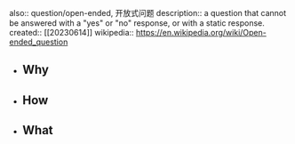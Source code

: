also:: question/open-ended, 开放式问题
description:: a question that cannot be answered with a "yes" or "no" response, or with a static response.
created:: [[20230614]]
wikipedia:: https://en.wikipedia.org/wiki/Open-ended_question

- ## Why
- ## How
- ## What